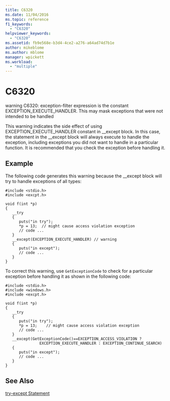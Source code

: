 ```yaml
---
title: C6320
ms.date: 11/04/2016
ms.topic: reference
f1_keywords:
  - "C6320"
helpviewer_keywords:
  - "C6320"
ms.assetid: fb9e568e-b3d4-4ce2-a276-a64ad74d7b1e
author: mikeblome
ms.author: mblome
manager: wpickett
ms.workload:
  - "multiple"
---
```

# C6320
warning C6320: exception-filter expression is the constant EXCEPTION_EXECUTE_HANDLER. This may mask exceptions that were not intended to be handled

 This warning indicates the side effect of using EXCEPTION_EXECUTE_HANDLER constant in __except block. In this case, the statement in the \__except block will always execute to handle the exception, including exceptions you did not want to handle in a particular function. It is recommended that you check the exception before handling it.

## Example
 The following code generates this warning because the __except block will try to handle exceptions of all types:

```
#include <stdio.h>
#include <excpt.h>

void f(int *p)
{
   __try
   {
      puts("in try");
      *p = 13;  // might cause access violation exception
      // code ...
   }
   __except(EXCEPTION_EXECUTE_HANDLER) // warning
   {
      puts("in except");
      // code ...
   }
}
```

 To correct this warning, use `GetExceptionCode` to check for a particular exception before handling it as shown in the following code:

```
#include <stdio.h>
#include <windows.h>
#include <excpt.h>

void f(int *p)
{
   __try
   {
      puts("in try");
      *p = 13;    // might cause access violation exception
      // code ...
   }
   __except(GetExceptionCode()==EXCEPTION_ACCESS_VIOLATION ?
               EXCEPTION_EXECUTE_HANDLER : EXCEPTION_CONTINUE_SEARCH)
   {
      puts("in except");
      // code ...
   }
}
```

## See Also
 [try-except Statement](/cpp/cpp/try-except-statement)